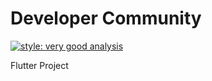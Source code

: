 # Developer Community

[![style: very good analysis][badge]][badge_link]

Flutter Project

[badge]: https://img.shields.io/badge/style-very_good_analysis-B22C89.svg
[badge_link]: https://pub.dev/packages/very_good_analysis
